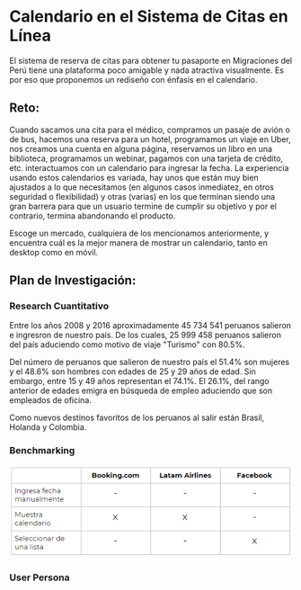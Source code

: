 # Calendario en el Sistema de Citas en Línea

El sistema de reserva de citas para obtener tu pasaporte en Migraciones del Perú tiene una plataforma poco amigable y nada atractiva visualmente. Es por eso que proponemos un rediseño con énfasis en el calendario. 


## Reto:

Cuando sacamos una cita para el médico, compramos un pasaje de avión o de bus, hacemos una reserva para un hotel, programamos un viaje en Uber, nos creamos una cuenta en alguna página, reservamos un libro en una biblioteca, programamos un webinar, pagamos con una tarjeta de crédito, etc. interactuamos con un calendario para ingresar la fecha. La experiencia usando estos calendarios es variada, hay unos que están muy bien ajustados a lo que necesitamos (en algunos casos inmediatez, en otros seguridad o flexibilidad) y otras (varias) en los que terminan siendo una gran barrera para que un usuario termine de cumplir su objetivo y por el contrario, termina abandonando el producto.

Escoge un mercado, cualquiera de los mencionamos anteriormente, y encuentra cuál es la mejor manera de mostrar un calendario, tanto en desktop como en móvil.

## Plan de Investigación:

### Research Cuantitativo

Entre los años 2008 y 2016 aproximadamente 45 734 541 peruanos salieron e ingresron de nuestro país. De los cuales, 25 999 458 peruanos salieron del país aduciendo como motivo de viaje "Turismo" con 80.5%. 

Del número de peruanos que salieron de nuestro país el 51.4% son mujeres y el 48.6% son hombres con edades de 25 y 29 años de edad. Sin embargo, entre 15 y 49 años representan el 74.1%. El 26.1%, del rango anterior de edades emigra en búsqueda de empleo aduciendo que son empleados de oficina.

Como nuevos destinos favoritos de los peruanos al salir están Brasil, Holanda y Colombia.



### Benchmarking

![Con titulo](assets/Captura.PNG "KO")

### User Persona



